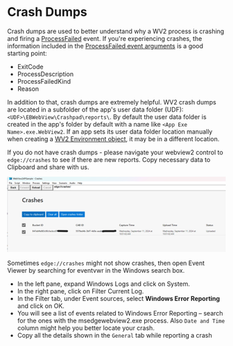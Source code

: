# Crash Dumps
Crash dumps are used to better understand why a WV2 process is crashing and firing a [ProcessFailed](https://learn.microsoft.com/dotnet/api/microsoft.web.webview2.core.corewebview2.processfailed) event. If you're experiencing crashes, the information included in the [ProcessFailed event arguments](https://learn.microsoft.com/dotnet/api/microsoft.web.webview2.core.corewebview2processfailedeventargs) is a good starting point:
- ExitCode
- ProcessDescription
- ProcessFailedKind
- Reason

In addition to that, crash dumps are extremely helpful. WV2 crash dumps are located in a subfolder of the app's user data folder (UDF): `<UDF>\EBWebView\Crashpad\reports\`.
By default the user data folder is created in the app's folder by default with a name like
`<App Exe Name>.exe.WebView2`. If an app sets its user data folder location manually when creating a [WV2 Environment object](https://learn.microsoft.com/dotnet/api/microsoft.web.webview2.core.corewebview2environment), it may be in a different location.

If you do not have crash dumps - please navigate your webview2 control to `edge://crashes` to see if there are new reports. Copy necessary data to Clipboard and share with us.

![crashes](resources/crashes.png)

Sometimes `edge://crashes` might not show crashes, then open Event Viewer by searching for eventvwr in the Windows search box.

- In the left pane, expand Windows Logs and click on System.
- In the right pane, click on Filter Current Log.
- In the Filter tab, under Event sources, select **Windows Error Reporting** and click on OK.
- You will see a list of events related to Windows Error Reporting – search for the ones with the msedgewebview2.exe process. Also `Date and Time` column might help you better locate your crash.
- Copy all the details shown in the `General` tab while reporting a crash